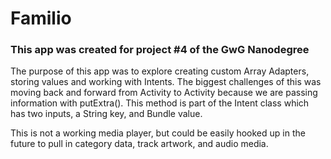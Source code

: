 # Familio 
### This app was created for project #4 of the GwG Nanodegree

The purpose of this app was to explore creating custom Array Adapters, storing values and working with Intents. The biggest challenges of this was moving back and forward from Activity to Activity because we are passing information with putExtra(). This method is part of the Intent class which has two inputs, a String key, and Bundle value. 

This is not a working media player, but could be easily hooked up in the future to pull in category data, track artwork, and audio media.
